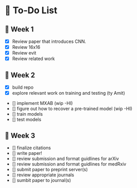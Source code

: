 # 📝 To-Do List

## 📅 Week 1

- [x] Review paper that introduces CNN.
- [x] Review 16x16
- [x] Review evit
- [x] Review related work

## 📅 Week 2

- [x] build repo
- [x] explore relevant work on training and testing (ty Amit)
- [] implement MXAB (wip -HI)
- [] figure out how to recover a pre-trained model (wip -HI)
- [] train models
- [] test models

## 📅 Week 3

- [] finalize citations
- [] write paper!
- [] review submission and format guidlines for arXiv
- [] review submission and format guidlines for medRxiv
- [] submit paper to preprint server(s)
- [] review appropriate journals
- [] sumbit paper to journal(s)

